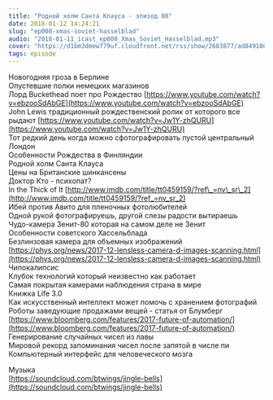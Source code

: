 ```yaml
---
title: "Родной холм Санта Клауса - эпизод 08"
date: 2018-01-12 14:24:21
slug: "ep008-xmas-soviet-hasselblad"
audio: "2018-01-11_icast_ep008_Xmas_Soviet_Hasselblad.mp3"
cover: "https://d1bm3dmew779uf.cloudfront.net/rss/show/2683877/ad8491808fd5d2fad6e14f544462250a.png"
tags: episode
---
```

Новогодняя гроза в Берлине  
Опустевшие полки немецких магазинов  
Лорд Buckethead поет про Рождество [https://www.youtube.com/watch?v=ebzooSdAbGE](https://www.youtube.com/watch?v=ebzooSdAbGE)  
John Lewis традиционный рождественский ролик от которого все рыдают [https://www.youtube.com/watch?v=Jw1Y-zhQURU](https://www.youtube.com/watch?v=Jw1Y-zhQURU)  
Тот редкий день когда можно сфотографировать пустой центральный Лондон  
Особенности Рождества в Финляндии  
Родной холм Санта Клауса  
Цены на Британские шинкансены  
Доктор Кто - психопат?  
In the Thick of It [http://www.imdb.com/title/tt0459159/?ref\_=nv\_sr\_2](http://www.imdb.com/title/tt0459159/?ref_=nv_sr_2)  
Ибей против Авито для пленочных фотолюбителей  
Одной рукой фотографируешь, другой слезы радости вытираешь  
Чудо-камера Зенит-80 которая на самом деле не Зенит  
Особенности советского Хассельблада  
Безлинзовая камера для объемных изображений [https://phys.org/news/2017-12-lensless-camera-d-images-scanning.html](https://phys.org/news/2017-12-lensless-camera-d-images-scanning.html)  
Чипокалипсис  
Клубок технологий который неизвестно как работает  
Самая покрытая камерами наблюдения страна в мире  
Книжка Life 3.0  
Как искусственный интеллект может помочь с хранением фотографий  
Роботы заведующие продажами вещей - статья от Блумберг [https://www.bloomberg.com/features/2017-future-of-automation/](https://www.bloomberg.com/features/2017-future-of-automation/)  
Генерирование случайных чисел из лавы  
Мировой рекорд запоминания чисел после запятой в числе пи  
Компьютерный интерфейс для человеческого мозга  
  
Музыка  
[https://soundcloud.com/btwings/jingle-bells](https://soundcloud.com/btwings/jingle-bells)

